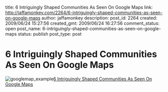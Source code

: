 title: 6 Intriguingly Shaped Communities As Seen On Google Maps
link: http://jaffamonkey.com/2264/6-intriguingly-shaped-communities-as-seen-on-google-maps
author: jaffamonkey
description: 
post_id: 2264
created: 2009/06/24 15:27:56
created_gmt: 2009/06/24 16:27:56
comment_status: open
post_name: 6-intriguingly-shaped-communities-as-seen-on-google-maps
status: publish
post_type: post

# 6 Intriguingly Shaped Communities As Seen On Google Maps

![googlemap_example](http://blog.jaffamonkey.com/files/2009/06/googlemap_example-150x112.jpg)[6 Intriguingly Shaped Communities As Seen On Google Maps](http://www.seoco.co.uk/blog/2009/06/12/intriguingly-shaped-communities-google-maps/)